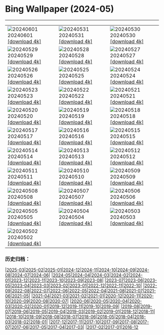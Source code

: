 # Bing Wallpaper (2024-05)
**************

<table><tr><td><img class="wallpaper" src="https://www.bing.com/th?id=OHR.PrideMonthSF_EN-IN4842306720_1920x1080.jpg" alt="20240601"> 20240601 <a href="https://www.bing.com/th?id=OHR.PrideMonthSF_EN-IN4842306720_UHD.jpg">[download 4k]</a></td><td><img class="wallpaper" src="https://www.bing.com/th?id=OHR.YorkshireDalesNP_EN-IN4566883981_1920x1080.jpg" alt="20240531"> 20240531 <a href="https://www.bing.com/th?id=OHR.YorkshireDalesNP_EN-IN4566883981_UHD.jpg">[download 4k]</a></td><td><img class="wallpaper" src="https://www.bing.com/th?id=OHR.Everglades90th_EN-IN5308863447_1920x1080.jpg" alt="20240530"> 20240530 <a href="https://www.bing.com/th?id=OHR.Everglades90th_EN-IN5308863447_UHD.jpg">[download 4k]</a></td></tr><tr><td><img class="wallpaper" src="https://www.bing.com/th?id=OHR.MullOtter_EN-IN5193619685_1920x1080.jpg" alt="20240529"> 20240529 <a href="https://www.bing.com/th?id=OHR.MullOtter_EN-IN5193619685_UHD.jpg">[download 4k]</a></td><td><img class="wallpaper" src="https://www.bing.com/th?id=OHR.MeteoraMonastery_EN-IN0876656339_1920x1080.jpg" alt="20240528"> 20240528 <a href="https://www.bing.com/th?id=OHR.MeteoraMonastery_EN-IN0876656339_UHD.jpg">[download 4k]</a></td><td><img class="wallpaper" src="https://www.bing.com/th?id=OHR.ShivaDarasuram_EN-IN5077554474_1920x1080.jpg" alt="20240527"> 20240527 <a href="https://www.bing.com/th?id=OHR.ShivaDarasuram_EN-IN5077554474_UHD.jpg">[download 4k]</a></td></tr><tr><td><img class="wallpaper" src="https://www.bing.com/th?id=OHR.MethowWildflowers_EN-IN4970374222_1920x1080.jpg" alt="20240526"> 20240526 <a href="https://www.bing.com/th?id=OHR.MethowWildflowers_EN-IN4970374222_UHD.jpg">[download 4k]</a></td><td><img class="wallpaper" src="https://www.bing.com/th?id=OHR.MoroccoBenhaddou_EN-IN4913242303_1920x1080.jpg" alt="20240525"> 20240525 <a href="https://www.bing.com/th?id=OHR.MoroccoBenhaddou_EN-IN4913242303_UHD.jpg">[download 4k]</a></td><td><img class="wallpaper" src="https://www.bing.com/th?id=OHR.OrdesaNationalPark_EN-IN4789684794_1920x1080.jpg" alt="20240524"> 20240524 <a href="https://www.bing.com/th?id=OHR.OrdesaNationalPark_EN-IN4789684794_UHD.jpg">[download 4k]</a></td></tr><tr><td><img class="wallpaper" src="https://www.bing.com/th?id=OHR.IndianStarTortoise_EN-IN7003674028_1920x1080.jpg" alt="20240523"> 20240523 <a href="https://www.bing.com/th?id=OHR.IndianStarTortoise_EN-IN7003674028_UHD.jpg">[download 4k]</a></td><td><img class="wallpaper" src="https://www.bing.com/th?id=OHR.SnowGumTasmania_EN-IN6798155593_1920x1080.jpg" alt="20240522"> 20240522 <a href="https://www.bing.com/th?id=OHR.SnowGumTasmania_EN-IN6798155593_UHD.jpg">[download 4k]</a></td><td><img class="wallpaper" src="https://www.bing.com/th?id=OHR.MalaysiaTea_EN-IN6409781415_1920x1080.jpg" alt="20240521"> 20240521 <a href="https://www.bing.com/th?id=OHR.MalaysiaTea_EN-IN6409781415_UHD.jpg">[download 4k]</a></td></tr><tr><td><img class="wallpaper" src="https://www.bing.com/th?id=OHR.HoneycombBee_EN-IN5264559093_1920x1080.jpg" alt="20240520"> 20240520 <a href="https://www.bing.com/th?id=OHR.HoneycombBee_EN-IN5264559093_UHD.jpg">[download 4k]</a></td><td><img class="wallpaper" src="https://www.bing.com/th?id=OHR.VernazzaItaly_EN-IN5043240233_1920x1080.jpg" alt="20240519"> 20240519 <a href="https://www.bing.com/th?id=OHR.VernazzaItaly_EN-IN5043240233_UHD.jpg">[download 4k]</a></td><td><img class="wallpaper" src="https://www.bing.com/th?id=OHR.MuseumWhale_EN-IN4765329631_1920x1080.jpg" alt="20240518"> 20240518 <a href="https://www.bing.com/th?id=OHR.MuseumWhale_EN-IN4765329631_UHD.jpg">[download 4k]</a></td></tr><tr><td><img class="wallpaper" src="https://www.bing.com/th?id=OHR.TarangireElephants_EN-IN4532502651_1920x1080.jpg" alt="20240517"> 20240517 <a href="https://www.bing.com/th?id=OHR.TarangireElephants_EN-IN4532502651_UHD.jpg">[download 4k]</a></td><td><img class="wallpaper" src="https://www.bing.com/th?id=OHR.DayOfLight_EN-IN3415387303_1920x1080.jpg" alt="20240516"> 20240516 <a href="https://www.bing.com/th?id=OHR.DayOfLight_EN-IN3415387303_UHD.jpg">[download 4k]</a></td><td><img class="wallpaper" src="https://www.bing.com/th?id=OHR.BlueCityIndia_EN-IN3177982227_1920x1080.jpg" alt="20240515"> 20240515 <a href="https://www.bing.com/th?id=OHR.BlueCityIndia_EN-IN3177982227_UHD.jpg">[download 4k]</a></td></tr><tr><td><img class="wallpaper" src="https://www.bing.com/th?id=OHR.CarlsbadNP_EN-IN3004884534_1920x1080.jpg" alt="20240514"> 20240514 <a href="https://www.bing.com/th?id=OHR.CarlsbadNP_EN-IN3004884534_UHD.jpg">[download 4k]</a></td><td><img class="wallpaper" src="https://www.bing.com/th?id=OHR.NamibiaCanyon_EN-IN2812270328_1920x1080.jpg" alt="20240513"> 20240513 <a href="https://www.bing.com/th?id=OHR.NamibiaCanyon_EN-IN2812270328_UHD.jpg">[download 4k]</a></td><td><img class="wallpaper" src="https://www.bing.com/th?id=OHR.GuanacoMother_EN-IN2535708890_1920x1080.jpg" alt="20240512"> 20240512 <a href="https://www.bing.com/th?id=OHR.GuanacoMother_EN-IN2535708890_UHD.jpg">[download 4k]</a></td></tr><tr><td><img class="wallpaper" src="https://www.bing.com/th?id=OHR.TexasIndigoBunting_EN-IN8017166670_1920x1080.jpg" alt="20240511"> 20240511 <a href="https://www.bing.com/th?id=OHR.TexasIndigoBunting_EN-IN8017166670_UHD.jpg">[download 4k]</a></td><td><img class="wallpaper" src="https://www.bing.com/th?id=OHR.MisoolRajaAmpat_EN-IN2026681829_1920x1080.jpg" alt="20240510"> 20240510 <a href="https://www.bing.com/th?id=OHR.MisoolRajaAmpat_EN-IN2026681829_UHD.jpg">[download 4k]</a></td><td><img class="wallpaper" src="https://www.bing.com/th?id=OHR.EmirganPark_EN-IN1713260535_1920x1080.jpg" alt="20240509"> 20240509 <a href="https://www.bing.com/th?id=OHR.EmirganPark_EN-IN1713260535_UHD.jpg">[download 4k]</a></td></tr><tr><td><img class="wallpaper" src="https://www.bing.com/th?id=OHR.PortMarseille_EN-IN7480863475_1920x1080.jpg" alt="20240508"> 20240508 <a href="https://www.bing.com/th?id=OHR.PortMarseille_EN-IN7480863475_UHD.jpg">[download 4k]</a></td><td><img class="wallpaper" src="https://www.bing.com/th?id=OHR.LittleDuckling_EN-IN1177865327_1920x1080.jpg" alt="20240507"> 20240507 <a href="https://www.bing.com/th?id=OHR.LittleDuckling_EN-IN1177865327_UHD.jpg">[download 4k]</a></td><td><img class="wallpaper" src="https://www.bing.com/th?id=OHR.TheRoachesPeakDistrict_EN-IN0923215557_1920x1080.jpg" alt="20240506"> 20240506 <a href="https://www.bing.com/th?id=OHR.TheRoachesPeakDistrict_EN-IN0923215557_UHD.jpg">[download 4k]</a></td></tr><tr><td><img class="wallpaper" src="https://www.bing.com/th?id=OHR.KeralaRiver_EN-IN0661487977_1920x1080.jpg" alt="20240505"> 20240505 <a href="https://www.bing.com/th?id=OHR.KeralaRiver_EN-IN0661487977_UHD.jpg">[download 4k]</a></td><td><img class="wallpaper" src="https://www.bing.com/th?id=OHR.JediMonastery_EN-IN0109731817_1920x1080.jpg" alt="20240504"> 20240504 <a href="https://www.bing.com/th?id=OHR.JediMonastery_EN-IN0109731817_UHD.jpg">[download 4k]</a></td><td><img class="wallpaper" src="https://www.bing.com/th?id=OHR.SonoranSpring_EN-IN9627232224_1920x1080.jpg" alt="20240503"> 20240503 <a href="https://www.bing.com/th?id=OHR.SonoranSpring_EN-IN9627232224_UHD.jpg">[download 4k]</a></td></tr><tr><td><img class="wallpaper" src="https://www.bing.com/th?id=OHR.CratersOfTheMoon_EN-IN2412374583_1920x1080.jpg" alt="20240502"> 20240502 <a href="https://www.bing.com/th?id=OHR.CratersOfTheMoon_EN-IN2412374583_UHD.jpg">[download 4k]</a></td><td></td><td></td></tr></table>

### 历史归档：

|[2025-03](/../2025-03/2025-03.md)|[2025-02](/../2025-02/2025-02.md)|[2025-01](/../2025-01/2025-01.md)|[2024-12](/../2024-12/2024-12.md)|[2024-11](/../2024-11/2024-11.md)|[2024-10](/../2024-10/2024-10.md)|[2024-09](/../2024-09/2024-09.md)|[2024-08](/../2024-08/2024-08.md)|[2024-07](/../2024-07/2024-07.md)|[2024-06](/../2024-06/2024-06.md)|
|[2024-05](/2024-05.md)|[2024-04](/../2024-04/2024-04.md)|[2024-03](/../2024-03/2024-03.md)|[2024-02](/../2024-02/2024-02.md)|[2024-01](/../2024-01/2024-01.md)|[2023-12](/../2023-12/2023-12.md)|[2023-11](/../2023-11/2023-11.md)|[2023-10](/../2023-10/2023-10.md)|[2023-09](/../2023-09/2023-09.md)|[2023-08](/../2023-08/2023-08.md)|
|[2023-07](/../2023-07/2023-07.md)|[2023-06](/../2023-06/2023-06.md)|[2023-05](/../2023-05/2023-05.md)|[2023-04](/../2023-04/2023-04.md)|[2023-03](/../2023-03/2023-03.md)|[2023-02](/../2023-02/2023-02.md)|[2023-01](/../2023-01/2023-01.md)|[2022-12](/../2022-12/2022-12.md)|[2022-11](/../2022-11/2022-11.md)|[2022-10](/../2022-10/2022-10.md)|
|[2022-09](/../2022-09/2022-09.md)|[2022-08](/../2022-08/2022-08.md)|[2022-07](/../2022-07/2022-07.md)|[2022-06](/../2022-06/2022-06.md)|[2022-05](/../2022-05/2022-05.md)|[2022-04](/../2022-04/2022-04.md)|[2021-08](/../2021-08/2021-08.md)|[2021-07](/../2021-07/2021-07.md)|[2021-06](/../2021-06/2021-06.md)|[2021-05](/../2021-05/2021-05.md)|
|[2021-04](/../2021-04/2021-04.md)|[2021-03](/../2021-03/2021-03.md)|[2021-02](/../2021-02/2021-02.md)|[2021-01](/../2021-01/2021-01.md)|[2020-12](/../2020-12/2020-12.md)|[2020-11](/../2020-11/2020-11.md)|[2020-10](/../2020-10/2020-10.md)|[2020-09](/../2020-09/2020-09.md)|[2020-08](/../2020-08/2020-08.md)|[2020-07](/../2020-07/2020-07.md)|
|[2020-06](/../2020-06/2020-06.md)|[2020-05](/../2020-05/2020-05.md)|[2020-04](/../2020-04/2020-04.md)|[2020-03](/../2020-03/2020-03.md)|[2020-02](/../2020-02/2020-02.md)|[2020-01](/../2020-01/2020-01.md)|[2019-12](/../2019-12/2019-12.md)|[2019-11](/../2019-11/2019-11.md)|[2019-10](/../2019-10/2019-10.md)|[2019-09](/../2019-09/2019-09.md)|
|[2019-08](/../2019-08/2019-08.md)|[2019-07](/../2019-07/2019-07.md)|[2019-06](/../2019-06/2019-06.md)|[2019-05](/../2019-05/2019-05.md)|[2019-04](/../2019-04/2019-04.md)|[2019-03](/../2019-03/2019-03.md)|[2019-02](/../2019-02/2019-02.md)|[2019-01](/../2019-01/2019-01.md)|[2018-12](/../2018-12/2018-12.md)|[2018-11](/../2018-11/2018-11.md)|
|[2018-10](/../2018-10/2018-10.md)|[2018-09](/../2018-09/2018-09.md)|[2018-08](/../2018-08/2018-08.md)|[2018-07](/../2018-07/2018-07.md)|[2018-06](/../2018-06/2018-06.md)|[2018-05](/../2018-05/2018-05.md)|[2018-04](/../2018-04/2018-04.md)|[2018-03](/../2018-03/2018-03.md)|[2018-02](/../2018-02/2018-02.md)|[2018-01](/../2018-01/2018-01.md)|
|[2017-12](/../2017-12/2017-12.md)|[2017-11](/../2017-11/2017-11.md)|[2017-10](/../2017-10/2017-10.md)|[2017-09](/../2017-09/2017-09.md)|[2017-08](/../2017-08/2017-08.md)|[2017-07](/../2017-07/2017-07.md)|[2017-06](/../2017-06/2017-06.md)|[2017-05](/../2017-05/2017-05.md)|[2017-04](/../2017-04/2017-04.md)|[2017-03](/../2017-03/2017-03.md)|
|[2017-02](/../2017-02/2017-02.md)|[2017-01](/../2017-01/2017-01.md)|[2016-12](/../2016-12/2016-12.md)